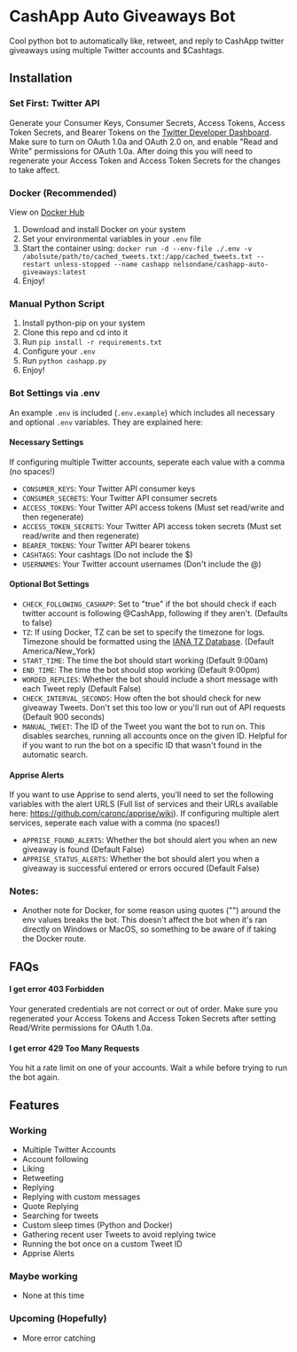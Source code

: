 # CashApp Auto Giveaways Bot

Cool python bot to automatically like, retweet, and reply to CashApp twitter giveaways using multiple Twitter accounts and $Cashtags.

## Installation

### Set First: Twitter API
Generate your Consumer Keys, Consumer Secrets, Access Tokens, Access Token Secrets, and Bearer Tokens on the [Twitter Developer Dashboard](https://developer.twitter.com/en/portal/dashboard). Make sure to turn on OAuth 1.0a and OAuth 2.0 on, and enable "Read and Write" permissions for OAuth 1.0a. After doing this you will need to regenerate your Access Token and Access Token Secrets for the changes to take affect.

### Docker (Recommended)
View on [Docker Hub](https://hub.docker.com/u/nelsondane/cashapp-auto-giveaways)
1. Download and install Docker on your system
2. Set your environmental variables in your `.env` file
3. Start the container using: `docker run -d --env-file ./.env -v /abolsute/path/to/cached_tweets.txt:/app/cached_tweets.txt --restart unless-stopped --name cashapp nelsondane/cashapp-auto-giveaways:latest`
4. Enjoy!

### Manual Python Script
1. Install python-pip on your system
2. Clone this repo and cd into it
3. Run `pip install -r requirements.txt`
4. Configure your `.env`
5. Run `python cashapp.py`
6. Enjoy!

### Bot Settings via .env
An example `.env` is included (`.env.example`) which includes all necessary and optional `.env` variables. They are explained here:
#### Necessary Settings
If configuring multiple Twitter accounts, seperate each value with a comma (no spaces!)
- `CONSUMER_KEYS`: Your Twitter API consumer keys
- `CONSUMER_SECRETS`: Your Twitter API consumer secrets
- `ACCESS_TOKENS`: Your Twitter API access tokens (Must set read/write and then regenerate)
- `ACCESS_TOKEN_SECRETS`: Your Twitter API access token secrets (Must set read/write and then regenerate)
- `BEARER_TOKENS`: Your Twitter API bearer tokens
- `CASHTAGS`: Your cashtags (Do not include the $)
- `USERNAMES`: Your Twitter account usernames (Don't include the @)

#### Optional Bot Settings
- `CHECK_FOLLOWING_CASHAPP`: Set to "true" if the bot should check if each twitter account is following @CashApp, following if they aren't. (Defaults to false)
- `TZ`: If using Docker, TZ can be set to specify the timezone for logs. Timezone should be formatted using the [IANA TZ Database](https://www.iana.org/time-zones). (Default America/New_York)
- `START_TIME`: The time the bot should start working (Default 9:00am)
- `END_TIME`: The time the bot should stop working (Default 9:00pm)
- `WORDED_REPLIES`: Whether the bot should include a short message with each Tweet reply (Default False)
- `CHECK_INTERVAL_SECONDS`: How often the bot should check for new giveaway Tweets. Don't set this too low or you'll run out of API requests (Default 900 seconds)
- `MANUAL_TWEET`: The ID of the Tweet you want the bot to run on. This disables searches, running all accounts once on the given ID. Helpful for if you want to run the bot on a specific ID that wasn't found in the automatic search.
#### Apprise Alerts
If you want to use Apprise to send alerts, you'll need to set the following variables with the alert URLS (Full list of services and their URLs available here: https://github.com/caronc/apprise/wiki). If configuring multiple alert services, seperate each value with a comma (no spaces!)
- `APPRISE_FOUND_ALERTS`: Whether the bot should alert you when an new giveaway is found (Default False)
- `APPRISE_STATUS_ALERTS`: Whether the bot should alert you when a giveaway is successful entered or errors occured (Default False)

### Notes:
- Another note for Docker, for some reason using quotes ("") around the env values breaks the bot. This doesn't affect the bot when it's ran directly on Windows or MacOS, so something to be aware of if taking the Docker route.

## FAQs

#### I get error 403 Forbidden

Your generated credentials are not correct or out of order. Make sure you regenerated your Access Tokens and Access Token Secrets after setting Read/Write permissions for OAuth 1.0a.

#### I get error 429 Too Many Requests

You hit a rate limit on one of your accounts. Wait a while before trying to run the bot again.

## Features

### Working
- Multiple Twitter Accounts
- Account following
- Liking
- Retweeting
- Replying
- Replying with custom messages
- Quote Replying
- Searching for tweets
- Custom sleep times (Python and Docker)
- Gathering recent user Tweets to avoid replying twice
- Running the bot once on a custom Tweet ID
- Apprise Alerts

### Maybe working
- None at this time

### Upcoming (Hopefully)
- More error catching
